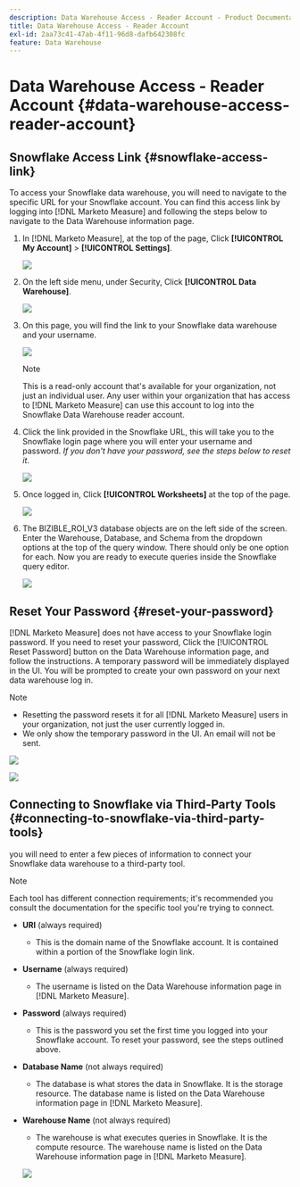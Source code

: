 ```yaml
---
description: Data Warehouse Access - Reader Account - Product Documentation
title: Data Warehouse Access - Reader Account
exl-id: 2aa73c41-47ab-4f11-96d8-dafb642308fc
feature: Data Warehouse
---
```

# Data Warehouse Access - Reader Account {#data-warehouse-access-reader-account}

## Snowflake Access Link {#snowflake-access-link}

To access your Snowflake data warehouse, you will need to navigate to the specific URL for your Snowflake account. You can find this access link by logging into [!DNL Marketo Measure] and following the steps below to navigate to the Data Warehouse information page.

1. In [!DNL Marketo Measure], at the top of the page, Click **[!UICONTROL My Account]** > **[!UICONTROL Settings]**.

   ![](assets/data-warehouse-access-reader-account-1.png)

1. On the left side menu, under Security, Click **[!UICONTROL Data Warehouse]**.

   ![](assets/data-warehouse-access-reader-account-2.png)

1. On this page, you will find the link to your Snowflake data warehouse and your username.

   ![](assets/data-warehouse-access-reader-account-3.png)

   >[!NOTE]
   >
   >This is a read-only account that's available for your organization, not just an individual user. Any user within your organization that has access to [!DNL Marketo Measure] can use this account to log into the Snowflake Data Warehouse reader account.

1. Click the link provided in the Snowflake URL, this will take you to the Snowflake login page where you will enter your username and password. _If you don't have your password, see the steps below to reset it_.

   ![](assets/data-warehouse-access-reader-account-4.png)

1. Once logged in, Click **[!UICONTROL Worksheets]** at the top of the page.

   ![](assets/data-warehouse-access-reader-account-5.png)

1. The BIZIBLE_ROI_V3 database objects are on the left side of the screen. Enter the Warehouse, Database, and Schema from the dropdown options at the top of the query window. There should only be one option for each. Now you are ready to execute queries inside the Snowflake query editor.

   ![](assets/data-warehouse-access-reader-account-6.png)

## Reset Your Password {#reset-your-password}

[!DNL Marketo Measure] does not have access to your Snowflake login password. If you need to reset your password, Click the [!UICONTROL Reset Password] button on the Data Warehouse information page, and follow the instructions. A temporary password will be immediately displayed in the UI. You will be prompted to create your own password on your next data warehouse log in.

>[!NOTE]
>
>* Resetting the password resets it for all [!DNL Marketo Measure] users in your organization, not just the user currently logged in.
>* We only show the temporary password in the UI. An email will not be sent.

   ![](assets/data-warehouse-access-reader-account-7.png)

   ![](assets/data-warehouse-access-reader-account-8.png)

## Connecting to Snowflake via Third-Party Tools {#connecting-to-snowflake-via-third-party-tools}

you will need to enter a few pieces of information to connect your Snowflake data warehouse to a third-party tool.

>[!NOTE]
>
>Each tool has different connection requirements; it's recommended you consult the documentation for the specific tool you're trying to connect.

* **URI** (always required)
  * This is the domain name of the Snowflake account.  It is contained within a portion of the Snowflake login link.  
* **Username** (always required)
  * The username is listed on the Data Warehouse information page in [!DNL Marketo Measure].
* **Password** (always required)
  * This is the password you set the first time you logged into your Snowflake account.  To reset your password, see the steps outlined above.
* **Database Name** (not always required)
  * The database is what stores the data in Snowflake. It is the storage resource. The database name is listed on the Data Warehouse information page in [!DNL Marketo Measure].
* **Warehouse Name** (not always required)
  * The warehouse is what executes queries in Snowflake. It is the compute resource.  The warehouse name is listed on the Data Warehouse information page in [!DNL Marketo Measure].

   ![](assets/data-warehouse-access-reader-account-9.png)
